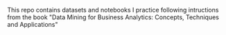 This repo contains datasets and notebooks I practice following intructions from the book "Data Mining for Business Analytics: Concepts, Techniques and Applications"
